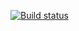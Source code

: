 [![Build status](https://ci.appveyor.com/api/projects/status/ay136u0qi2w9n86l?svg=true)](https://ci.appveyor.com/project/DenisNPLS/fakercard)
